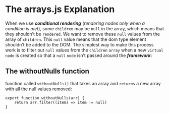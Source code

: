 # The arrays.js Explanation

When we  use **_conditional rendering_** (_rendering nodes only when a condition is met_), some `children` may be `null` in the array, which means that they shouldn’t be `rendered`. We want to remove these `null` values from the array of `children`.
This `null` value means that the dom type element shouldn’t be added to the DOM. The simplest way to make this process work is to filter out `null` values from the `children` `array` when a new `virtual node` is created so that a `null` `node` isn’t passed around the **_framework_**:

## The withoutNulls function

function called `withoutNulls()` that takes an array and `returns` a new array with all the null values removed:

```
export function withoutNulls(arr) {
    return arr.filter((item) => item != null)
}
